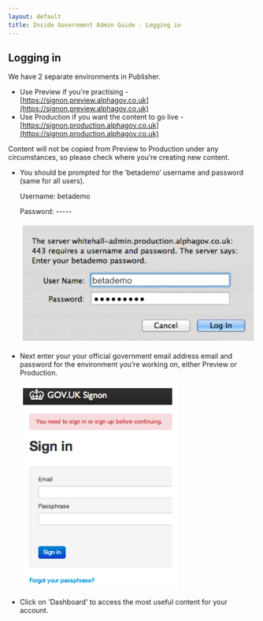 ```yaml
---
layout: default
title: Inside Government Admin Guide - Logging in
---
```


## Logging in


We have 2 separate environments in Publisher.

* Use Preview if you're practising - [https://signon.preview.alphagov.co.uk](https://signon.preview.alphagov.co.uk)
* Use Production if you want the content to go live - [https://signon.production.alphagov.co.uk](https://signon.production.alphagov.co.uk)

Content will not be copied from Preview to Production under any circumstances, so please check where you’re creating new content.

* You should be prompted for the ‘betademo’ username and password (same for all users).

   Username: betademo
   
   Password: -----

   ![Get an account 5](get-an-account-5.png)
   
* Next enter your your official government email address email and password for the environment you’re working on, either Preview or Production.

   ![Logging in 1](logging-in.png)
  
* Click on 'Dashboard' to access the most useful content for your account.


